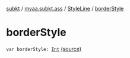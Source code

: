 [subkt](../../index.md) / [myaa.subkt.ass](../index.md) / [StyleLine](index.md) / [borderStyle](./border-style.md)

# borderStyle

`var borderStyle: `[`Int`](https://kotlinlang.org/api/latest/jvm/stdlib/kotlin/-int/index.html) [(source)](https://github.com/Myaamori/SubKt/blob/0.1.7/src/main/kotlin/myaa/subkt/ass/parser.kt#L560)